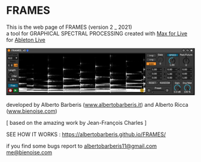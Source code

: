 # FRAMES

This is the web page of FRAMES (version 2 _ 2021)  
a tool for GRAPHICAL SPECTRAL PROCESSING 
created with [Max for Live](https://www.ableton.com/en/live/max-for-live/) for [Ableton Live](https://www.ableton.com/) 

![alt text](https://github.com/albertobarberis/FRAMES/blob/master/frames_v2_pic1.png)

developed by Alberto Barberis (www.albertobarberis.it) 
and Alberto Ricca (www.bienoise.com)

[ based on the amazing work by Jean-François Charles ]

SEE HOW IT WORKS : https://albertobarberis.github.io/FRAMES/

if you find some bugs report to 
albertobarberis11@gmail.com
me@bienoise.com
